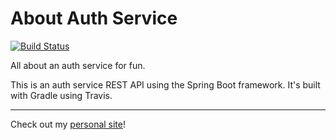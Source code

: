 # About Auth Service

[![Build Status](https://travis-ci.org/andrew-boutin/about-auth-service.svg?branch=master)](https://travis-ci.org/andrew-boutin/about-auth-service)

All about an auth service for fun.

This is an auth service REST API using the Spring Boot framework. It's built with Gradle using Travis.

---

Check out my [personal site](https://andrewboutin.com)!
